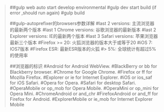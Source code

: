 >##gulp web auto
> start develop environmental 
>#gulp dev
> start build (if error ,should run again)
>#gulp build
>
>##gulp-autoprefixer的browsers参数详解
>#last 2 versions: 主流浏览器的最新两个版本
>#last 1 Chrome versions: 谷歌浏览器的最新版本
>#last 2 Explorer versions: IE的最新两个版本
>#last 3 Safari versions: 苹果浏览器最新三个版本
>#Firefox >= 20: 火狐浏览器的版本大于或等于20
>#iOS 7: IOS7版本
>#Firefox ESR: 最新ESR版本的火狐
>#> 5%: 全球统计有超过5%的使用率
>
>##浏览器的标识
>#Android for Android WebView.
>#BlackBerry or bb for Blackberry browser.
>#Chrome for Google Chrome.
>#Firefox or ff for Mozilla Firefox.
>#Explorer or ie for Internet Explorer.
>#iOS or ios_saf for iOS Safari.
>#Opera for Opera.
>#Safari for desktop Safari.
>#OperaMobile or op_mob for Opera Mobile.
>#OperaMini or op_mini for Opera Mini.
>#ChromeAndroid or and_chr
>#FirefoxAndroid or and_ff for Firefox for Android.
>#ExplorerMobile or ie_mob for Internet Explorer Mobile